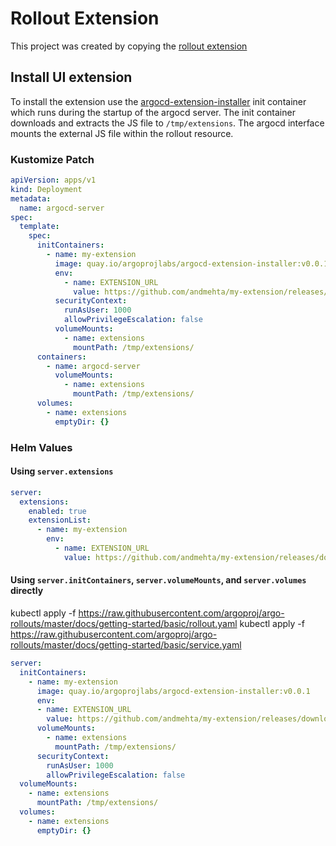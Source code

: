 # Rollout Extension

This project was created by copying the [rollout extension](https://github.com/argoproj-labs/rollout-extension)

## Install UI extension

To install the extension use the [argocd-extension-installer](https://github.com/argoproj-labs/argocd-extension-installer) init container which runs during the startup of the argocd server.
The init container downloads and extracts the JS file to `/tmp/extensions`. The argocd interface mounts the external JS file within the rollout resource.


### Kustomize Patch

```yaml
apiVersion: apps/v1
kind: Deployment
metadata:
  name: argocd-server
spec:
  template:
    spec:
      initContainers:
        - name: my-extension
          image: quay.io/argoprojlabs/argocd-extension-installer:v0.0.1
          env:
            - name: EXTENSION_URL
              value: https://github.com/andmehta/my-extension/releases/download/v0.0.1/extension.tar
          securityContext:
            runAsUser: 1000
            allowPrivilegeEscalation: false
          volumeMounts:
            - name: extensions
              mountPath: /tmp/extensions/
      containers:
        - name: argocd-server
          volumeMounts:
            - name: extensions
              mountPath: /tmp/extensions/
      volumes:
        - name: extensions
          emptyDir: {}
```

### Helm Values

#### Using `server.extensions`

```yaml
server:
  extensions:
    enabled: true
    extensionList:
      - name: my-extension
        env:
          - name: EXTENSION_URL
            value: https://github.com/andmehta/my-extension/releases/download/v0.0.1/extension.tar
```

#### Using `server.initContainers`, `server.volumeMounts`, and `server.volumes` directly
kubectl apply -f https://raw.githubusercontent.com/argoproj/argo-rollouts/master/docs/getting-started/basic/rollout.yaml
kubectl apply -f https://raw.githubusercontent.com/argoproj/argo-rollouts/master/docs/getting-started/basic/service.yaml

```yaml
server:
  initContainers:
    - name: my-extension
      image: quay.io/argoprojlabs/argocd-extension-installer:v0.0.1
      env:
      - name: EXTENSION_URL
        value: https://github.com/andmehta/my-extension/releases/download/v0.0.1/extension.tar
      volumeMounts:
        - name: extensions
          mountPath: /tmp/extensions/
      securityContext:
        runAsUser: 1000
        allowPrivilegeEscalation: false
  volumeMounts:
    - name: extensions
      mountPath: /tmp/extensions/
  volumes:
    - name: extensions
      emptyDir: {}
```
